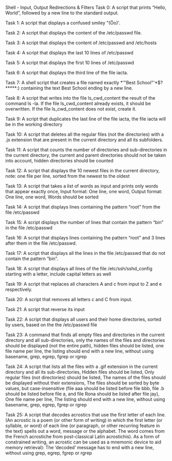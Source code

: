 Shell - Input, Output Redirections & Filters
Task 0: A script that prints “Hello, World”, followed by a new line to the standard output.

Task 1: A script that displays a confused smiley "(Ôo)'.

Task 2: A script that displays the content of the /etc/passwd file.

Task 3: A script that displays the content of /etc/passwd and /etc/hosts

Task 4: A script that displays the last 10 lines of /etc/passwd

Task 5: A script that displays the first 10 lines of /etc/passwd

Task 6: A script that displays the third line of the file iacta.

Task 7: A shell script that creates a file named exactly *\'"Best School"'\*$?*****:) containing the text Best School ending by a new line.

Task 8: A script that writes into the file ls_cwd_content the result of the command ls -la. If the file ls_cwd_content already exists, it should be overwritten. If the file ls_cwd_content does not exist, create it.

Task 9: A script that duplicates the last line of the file iacta, the file iacta will be in the working directory

Task 10: A script that deletes all the regular files (not the directories) with a .js extension that are present in the current directory and all its subfolders.

Task 11: A script that counts the number of directories and sub-directories in the current directory, the current and parent directories should not be taken into account, hidden directories should be counted

Task 12: A script that displays the 10 newest files in the current directory, note: one file per line, sorted from the newest to the oldest

Task 13: A script that takes a list of words as input and prints only words that appear exactly once, Input format: One line, one word, Output format: One line, one word, Words should be sorted

Task 14: A script that displays lines containing the pattern “root” from the file /etc/passwd

Task 15: A script displays the number of lines that contain the pattern “bin” in the file /etc/passwd

Task 16: A script that displays lines containing the pattern “root” and 3 lines after them in the file /etc/passwd.

Task 17: A script that displays all the lines in the file /etc/passwd that do not contain the pattern “bin”.

Task 18: A script that displays all lines of the file /etc/ssh/sshd_config starting with a letter, include capital letters as well

Task 19: A script that replaces all characters A and c from input to Z and e respectively.

Task 20: A script that removes all letters c and C from input.

Task 21: A script that reverse its input

Task 22: A script that displays all users and their home directories, sorted by users, based on the the /etc/passwd file

Task 23: A command that finds all empty files and directories in the current directory and all sub-directories, only the names of the files and directories should be displayed (not the entire path), hidden files should be listed, one file name per line, the listing should end with a new line, without using basename, grep, egrep, fgrep or rgrep

Task 24: A script that lists all the files with a .gif extension in the current directory and all its sub-directories, Hidden files should be listed, Only regular files (not directories) should be listed, The names of the files should be displayed without their extensions, The files should be sorted by byte values, but case-insensitive (file aaa should be listed before file bbb, file .b should be listed before file a, and file Rona should be listed after file jay), One file name per line, The listing should end with a new line, without using basename, grep, egrep, fgrep or rgrep

Task 25: A script that decodes acrostics that use the first letter of each line. (An acrostic is a poem (or other form of writing) in which the first letter (or syllable, or word) of each line (or paragraph, or other recurring feature in the text) spells out a word, message or the alphabet. The word comes from the French acrostiche from post-classical Latin acrostichis). As a form of constrained writing, an acrostic can be used as a mnemonic device to aid memory retrieval): The ‘decoded’ message has to end with a new line, without using grep, egrep, fgrep or rgrep